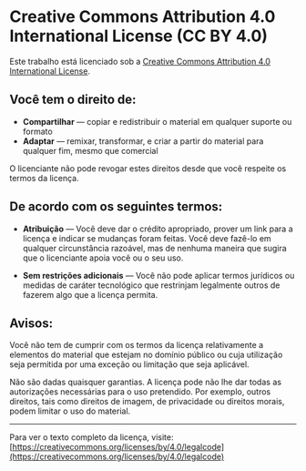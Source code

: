 # Creative Commons Attribution 4.0 International License (CC BY 4.0)

Este trabalho está licenciado sob a [Creative Commons Attribution 4.0 International License](https://creativecommons.org/licenses/by/4.0/).

## Você tem o direito de:

- **Compartilhar** — copiar e redistribuir o material em qualquer suporte ou formato
- **Adaptar** — remixar, transformar, e criar a partir do material para qualquer fim, mesmo que comercial

O licenciante não pode revogar estes direitos desde que você respeite os termos da licença.

## De acordo com os seguintes termos:

- **Atribuição** — Você deve dar o crédito apropriado, prover um link para a licença e indicar se mudanças foram feitas. Você deve fazê-lo em qualquer circunstância razoável, mas de nenhuma maneira que sugira que o licenciante apoia você ou o seu uso.

- **Sem restrições adicionais** — Você não pode aplicar termos jurídicos ou medidas de caráter tecnológico que restrinjam legalmente outros de fazerem algo que a licença permita.

## Avisos:

Você não tem de cumprir com os termos da licença relativamente a elementos do material que estejam no domínio público ou cuja utilização seja permitida por uma exceção ou limitação que seja aplicável.

Não são dadas quaisquer garantias. A licença pode não lhe dar todas as autorizações necessárias para o uso pretendido. Por exemplo, outros direitos, tais como direitos de imagem, de privacidade ou direitos morais, podem limitar o uso do material.

---

Para ver o texto completo da licença, visite: [https://creativecommons.org/licenses/by/4.0/legalcode](https://creativecommons.org/licenses/by/4.0/legalcode)
